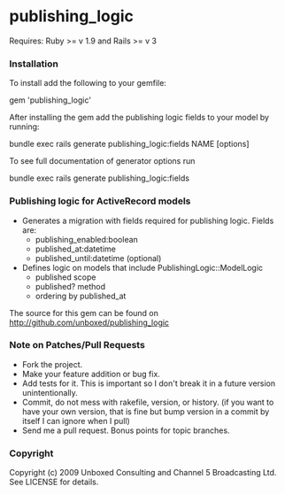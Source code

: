 # publishing_logic
Requires: Ruby >= v 1.9 and Rails >= v 3

### Installation

To install add the following to your gemfile:

  gem 'publishing_logic'

After installing the gem add the publishing logic fields to your model by running:

  bundle exec rails generate publishing_logic:fields NAME [options]

To see full documentation of generator options run

  bundle exec rails generate publishing_logic:fields

### Publishing logic for ActiveRecord models

* Generates a migration with fields required for publishing logic. Fields are:
  * publishing_enabled:boolean
  * published_at:datetime
  * published_until:datetime (optional)
* Defines logic on models that include PublishingLogic::ModelLogic
  * published scope
  * published? method
  * ordering by published_at

The source for this gem can be found on http://github.com/unboxed/publishing_logic


### Note on Patches/Pull Requests

* Fork the project.
* Make your feature addition or bug fix.
* Add tests for it. This is important so I don't break it in a
  future version unintentionally.
* Commit, do not mess with rakefile, version, or history.
  (if you want to have your own version, that is fine but
   bump version in a commit by itself I can ignore when I pull)
* Send me a pull request. Bonus points for topic branches.


### Copyright

Copyright (c) 2009 Unboxed Consulting and Channel 5 Broadcasting Ltd. See LICENSE for details.
